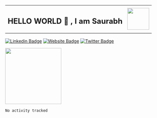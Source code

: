 <table>
    <tr>
        <td valign="center">
            <h2> HELLO WORLD 👋 , I am Saurabh  </h2> 
        </td>
        <td>
            <img src="https://media.giphy.com/media/fkZukR450RQ1qnGaq9/giphy.gif" width="70"/> 
        </td>
    </tr>
</table>

[![Linkedin Badge](https://img.shields.io/badge/-LinkedIn-0e76a8?style=flat-square&logo=Linkedin&logoColor=white)](https://linkedin.com/in/saurabh-mehta-778953190/)
[![Website Badge](https://img.shields.io/badge/Website-3b5998?style=flat-square&logo=google-chrome&logoColor=white)](https://saurabhmehta.vercel.app)
[![Twitter Badge](https://img.shields.io/badge/-Twitter-00acee?style=flat-square&logo=Twitter&logoColor=white)](https://twitter.com/saurabh__mehta)

<img height="180em" src="https://github-readme-stats.vercel.app/api?username=saurabhmehta1601&show_icons=true&hide_border=true&&count_private=true&include_all_commits=true" />

</div>
</div> 




<!--START_SECTION:waka-->

```text
No activity tracked
```

<!--END_SECTION:waka-->
